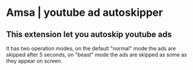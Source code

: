# Amsa | youtube ad autoskipper
## This extension let you autoskip youtube ads
It has two operation modes, on the default "normal" mode the ads are skipped after 5 seconds, on "beast" mode the ads are skipped as some as they appear on screen.